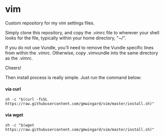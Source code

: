 # vim

Custom repository for my vim settings files.

Simply clone this repository, and copy the .vimrc file to wherever your shell looks for the file, typically
within your home directory, "~/".

If you do not use Vundle, you'll need to remove the Vundle specific lines from within the .vimrc.  Otherwise,
copy .vimvundle into the same directory as the .vimrc.

Cheers!

Then install process is really simple.  Just run the command below:

#### via curl
```shell
sh -c "$(curl -fsSL https://raw.githubusercontent.com/gmwingard/vim/master/install.sh)"
```

#### via wget
```shell
sh -c "$(wget https://raw.githubusercontent.com/gmwingard/vim/master/install.sh)"
```

